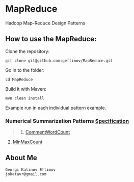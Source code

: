 MapReduce
=========

Hadoop Map-Reduce Design Patterns

How to use the MapReduce:
--------------------------

Clone the repository:
```
git clone git@github.com:geftimov/MapReduce.git
```
Go in to the folder:
```
cd MapReduce
```
Build it with Maven:
```
mvn clean install
```
Example run in each individual pattern example.

### Numerical Summarization Patterns [Specification](https://github.com/geftimov/MapReduce/tree/master/readme/NumericalSummarization.md)
>1. [CommentWordCount](https://github.com/geftimov/MapReduce/tree/master/readme/CommentWordCount.md)
2. [MinMaxCount](https://github.com/geftimov/MapReduce/tree/master/readme/MinMaxCount.md)
    

    

About Me
---------
    Georgi Kalinov Eftimov
    jokatavr@gmail.com
